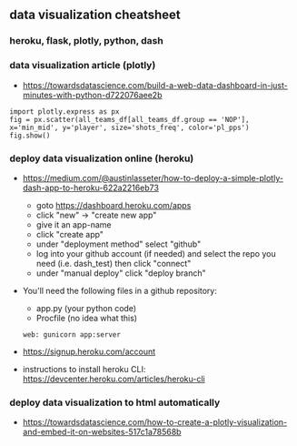 ## data visualization cheatsheet

### heroku, flask, plotly, python, dash

### data visualization article (plotly)
- https://towardsdatascience.com/build-a-web-data-dashboard-in-just-minutes-with-python-d722076aee2b

```pyhton 
import plotly.express as px
fig = px.scatter(all_teams_df[all_teams_df.group == 'NOP'], x='min_mid', y='player', size='shots_freq', color='pl_pps')
fig.show()
```


### deploy data visualization online (heroku)
- https://medium.com/@austinlasseter/how-to-deploy-a-simple-plotly-dash-app-to-heroku-622a2216eb73
  - goto https://dashboard.heroku.com/apps
  - click "new" -> "create new app"
  - give it an app-name
  - click "create app"
  - under "deployment method" select "github"
  - log into your github account (if needed) and select the repo you need (i.e. dash_test) then click "connect"
  - under "manual deploy" click "deploy branch"

- You'll need the following files in a github repository:
  - app.py (your python code)
  - Procfile (no idea what this)
  ```
  web: gunicorn app:server
  ```

 - https://signup.heroku.com/account
 - instructions to install heroku CLI: https://devcenter.heroku.com/articles/heroku-cli
 

### deploy data visualization to html automatically
- https://towardsdatascience.com/how-to-create-a-plotly-visualization-and-embed-it-on-websites-517c1a78568b


